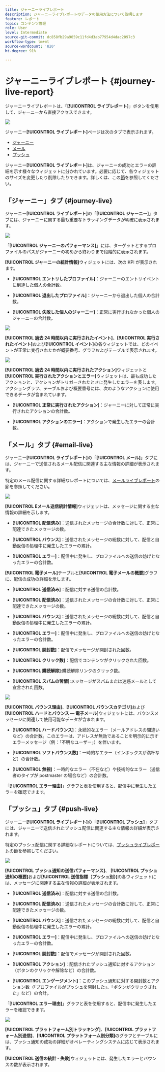 ```yaml
---
title: ジャーニーライブレポート
description: ジャーニーライブレポートのデータの使用方法について説明します
feature: レポート
topic: コンテンツ管理
role: User
level: Intermediate
source-git-commit: dc858fb29a9059c11fd4d3ab77954d4dac2097c3
workflow-type: tm+mt
source-wordcount: '820'
ht-degree: 91%

---
```


# ジャーニーライブレポート {#journey-live-report}

ジャーニーライブレポートは、「**[!UICONTROL ライブレポート]**」ボタンを使用して、ジャーニーから直接アクセスできます。

![](../assets/report_1.png)

ジャーニー&#x200B;**[!UICONTROL ライブレポート]**&#x200B;ページは次のタブで表示されます。

* [ジャーニー](#journey-live)
* [メール](#email-live)
* [プッシュ](#push-live)

ジャーニー&#x200B;**[!UICONTROL ライブレポート]**&#x200B;は、ジャーニーの成功とエラーの詳細を示す様々なウィジェットに分かれています。必要に応じて、各ウィジェットのサイズを変更したり削除したりできます。詳しくは、この[節](live-report.md#modify-dashboard)を参照してください。

## 「ジャーニー」タブ {#journey-live}

ジャーニー&#x200B;**[!UICONTROL ライブレポート]**&#x200B;の「**[!UICONTROL ジャーニー]**」タブには、ジャーニーに関する最も重要なトラッキングデータが明確に表示されます。

![](../assets/report_journey_2.png)

「**[!UICONTROL ジャーニーのパフォーマンス]**」には、ターゲットとするプロファイルのパスがジャーニーの初めから終わりまで段階的に表示されます。

**[!UICONTROL ジャーニーの統計情報]**&#x200B;ウィジェットには、次の KPI が表示されます。

* **[!UICONTROL エントリしたプロファイル]**：ジャーニーのエントリイベントに到達した個人の合計数。

* **[!UICONTROL 退出したプロファイル]**：ジャーニーから退出した個人の合計数。

* **[!UICONTROL 失敗した個人のジャーニー]**：正常に実行されなかった個人のジャーニーの合計数。

![](../assets/report_journey_3.png)

**[!UICONTROL 過去 24 時間以内に実行されたイベント]**、**[!UICONTROL 実行されたイベント]**&#x200B;および&#x200B;**[!UICONTROL イベント]**&#x200B;の各ウィジェットでは、どのイベントが正常に実行されたかが概要番号、グラフおよびテーブルで表示されます。

![](../assets/report_journey_4.png)

**[!UICONTROL 過去 24 時間以内に実行されたアクション]**&#x200B;ウィジェットと&#x200B;**[!UICONTROL 実行されたアクションとエラー]**&#x200B;ウィジェットは、最も成功したアクションと、アクションがトリガーされたときに発生したエラーを表します。アクショングラフ、テーブルおよび概要番号には、次のようなアクションに使用できるデータが含まれています。

* **[!UICONTROL 正常に実行されたアクション]**：ジャーニーに対して正常に実行されたアクションの合計数。

* **[!UICONTROL アクションのエラー]**：アクションで発生したエラーの合計数。

## 「メール」タブ {#email-live}

ジャーニー&#x200B;**[!UICONTROL ライブレポート]**&#x200B;の「**[!UICONTROL メール]**」タブには、ジャーニーで送信されるメール配信に関連する主な情報の詳細が表示されます。

特定のメール配信に関する詳細なレポートについては、[メールライブレポート](email-live-report.md)の節を参照してください。

![](../assets/report_email_1.png)

**[!UICONTROL Eメール送信統計情報]**&#x200B;ウィジェットは、メッセージに関する主な情報の詳細を示します。

* **[!UICONTROL 配信済み]**：送信されたメッセージの合計数に対して、正常に配達できたメッセージの数。

* **[!UICONTROL バウンス]**：送信されたメッセージの総数に対して、配信と自動返信の処理中に発生したエラーの累計。

* **[!UICONTROL エラー]**：配信中に発生し、プロファイルへの送信の妨げとなったエラーの合計数。

**[!UICONTROL 電子メール]**&#x200B;テーブルと&#x200B;**[!UICONTROL 電子メールの概要]**&#x200B;グラフに、配信の成功の詳細を示します。

* **[!UICONTROL 送信済み]**：配信に対する送信の合計数。

* **[!UICONTROL 配信済み]**：送信されたメッセージの合計数に対して、正常に配達できたメッセージの数。

* **[!UICONTROL バウンス]**：送信されたメッセージの総数に対して、配信と自動返信の処理中に発生したエラーの累計。

* **[!UICONTROL エラー]**：配信中に発生し、プロファイルへの送信の妨げとなったエラーの合計数。

* **[!UICONTROL 開封数]**：配信でメッセージが開封された回数。

* **[!UICONTROL クリック数]**：配信でコンテンツがクリックされた回数。

* **[!UICONTROL 購読解除]**:購読解除リンクのクリック数。

* **[!UICONTROL スパムの苦情]**:メッセージがスパムまたは迷惑メールとして宣言された回数。

![](../assets/report_email_2.png)

**[!UICONTROL バウンス理由]**、**[!UICONTROL バウンスカテゴリ]**&#x200B;および&#x200B;**[!UICONTROL ハードとバウンス — 電子メール]**&#x200B;ウィジェットには、バウンスメッセージに関連して使用可能なデータが含まれます。

* **[!UICONTROL ハードバウンス]**：永続的なエラー（メールアドレスの間違いなど）の合計数。このエラーは、アドレスが無効であることを明示的に示すエラーメッセージ（例：「不明なユーザー」）を伴います。

* **[!UICONTROL ソフトバウンス数]**：一時的なエラー（インボックスが満杯など）の合計数。

* **[!UICONTROL 無視]**：一時的なエラー（不在など）や技術的なエラー（送信者のタイプが postmaster の場合など）の合計数。

「**[!UICONTROL エラー理由]**」グラフと表を使用すると、配信中に発生したエラーを確認できます。

## 「プッシュ」タブ {#push-live}

ジャーニー&#x200B;**[!UICONTROL ライブレポート]**&#x200B;の「**[!UICONTROL プッシュ]**」タブには、ジャーニーで送信されたプッシュ配信に関連する主な情報の詳細が表示されます。

特定のプッシュ配信に関する詳細なレポートについては、[プッシュライブレポート](push-live-report.md)の節を参照してください。

![](../assets/report_push_1.png)

**[!UICONTROL プッシュ通知の送信パフォーマンス]**、 **[!UICONTROL プッシュ通知の概要]**&#x200B;および&#x200B;**[!UICONTROL 送信指標（プッシュ別）]**&#x200B;の各ウィジェットには、メッセージに関連する主な情報の詳細が表示されます。

* **[!UICONTROL 送信済み]**：配信に対する送信の合計数。

* **[!UICONTROL 配信済み]**：送信されたメッセージの合計数に対して、正常に配達できたメッセージの数。

* **[!UICONTROL バウンス]**：送信されたメッセージの総数に対して、配信と自動返信の処理中に発生したエラーの累計。

* **[!UICONTROL エラー]**：配信中に発生し、プロファイルへの送信の妨げとなったエラーの合計数。

* **[!UICONTROL 開封数]**：配信でメッセージが開封された回数。

* **[!UICONTROL アクション]**：配信されたプッシュ通知に対するアクション（ボタンのクリックや解除など）の合計数。

* **[!UICONTROL エンゲージメント]**：このプッシュ通知に対する開封数とアクション数（「プロファイルがプッシュを開封した」、「ボタンがクリックされた」など）の合計。

「**[!UICONTROL エラー理由]**」グラフと表を使用すると、配信中に発生したエラーを確認できます。

![](../assets/report_push_2.png)

**[!UICONTROL プラットフォーム別トラッキング]**、**[!UICONTROL プラットフォーム別送信]**、**[!UICONTROL プラットフォーム別分類]**&#x200B;のグラフとテーブルには、プッシュ通知の成功の詳細がオペレーティングシステムに応じて表示されます。

**[!UICONTROL 送信の統計 - 失敗]**&#x200B;ウィジェットには、発生したエラーとバウンスの数が表示されます。

